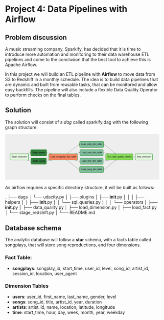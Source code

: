 # Project 4: Data Pipelines with Airflow

## Problem discussion
A music streaming company, Sparkify, has decided that it is time to introduce more automation and monitoring to their data warehouse ETL pipelines and come to the conclusion that the best tool to achieve this is Apache Airflow.

In this project we will build an ETL pipeline with **Airflow** to move data from S3 to Redshift in a monthly schedule. The idea is to build data pipelines that are dynamic and built from reusable tasks, that can be monitored and allow easy backfills. The pipeline will also include a flexible Data Quality Operator to perform checks on the final tables.

## Solution
The solution will consist of a *dag* called sparkify.dag with the following graph structure:

![DAG](images/dag.png)

As airflow requires a specific directory structure, it will be built as follows:

.
├── dags
│   └── udacity.py
│
├── plugins
│   ├── __init__.py
│   │
│   ├── helpers
│   │   ├── __init__.py
│   │   └── sql_queries.py
│   │
│   └── operators
│       ├── __init__.py
│       ├── data_quality.py
│       ├── load_dimension.py
│       ├── load_fact.py
│       └── stage_redshift.py
│
└── README.md

## Database schema
The analytic database will follow a **star** schema, with a facts table called songplays, that will store song reproductions, and four dimensions.

### Fact Table:
- **songplays**: songplay_id, start_time, user_id, level, song_id, artist_id, session_id, location, user_agent

### Dimension Tables
- **users**: user_id, first_name, last_name, gender, level
- **songs**: song_id, title, artist_id, year, duration
- **artists**: artist_id, name, location, latitude, longitude
- **time**: start_time, hour, day, week, month, year, weekday
